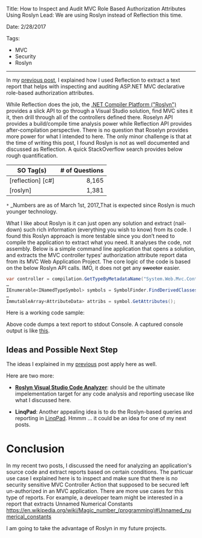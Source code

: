Title: How to Inspect and Audit MVC Role Based Authorization Attributes Using Roslyn
Lead: We are using Roslyn instead of Reflection this time.

Date: 2/28/2017

Tags:

- MVC
- Security
- Roslyn

---

In my [previous post](how-to-inspect-and-audit-asp.net-mvc-declarative-role-based-authorization-attributes), I explained how I used Reflection to extract a text report that helps with inspecting and auditing ASP.NET MVC declarative role-based authorization attributes.

While Reflection does the job, the [.NET Compiler Platform ("Roslyn")](https://github.com/dotnet/roslyn ".NET Compiler Platform") provides a slick API to go through a Visual Studio solution, find MVC sites it it, then drill through all of the controllers defined there. Roselyn API provides a build/compile time analysis power while Reflection API provides after-compilation perspective. There is no question that Roselyn provides more power for what I intended to here. The only minor challenge is that at the time of writing this post, I found Roslyn is not as well documented and discussed as Reflection. A quick StackOverflow search provides below rough quantification. 

| SO Tag(s)        | # of Questions |
|-|-:|
| [reflection] [c#] | 8,165|
| [roslyn] | 1,381|

`*` _Numbers are as of March 1st, 2017_That is expected since Roslyn is much younger technology.

What I like about Roslyn is it can just open any solution and extract (nail-down) such rich information (everything you wish to know) from its code. I found this Roslyn approach is more testable since you don’t need to compile the application to extract what you need. It analyses the code, not assembly. 
Below is a simple command line application that opens a solution, and extracts the MVC controller types’ authorization attribute report data from its MVC Web Application Project. 
The core logic of the code is based on the below Roslyn API calls. IMO, it does not get any ~~sweeter~~ easier.

```cs
var controller = compilation.GetTypeByMetadataName("System.Web.Mvc.Controller");
…
IEnumerable<INamedTypeSymbol> symbols = SymbolFinder.FindDerivedClassesAsync(controller, solution).Result;
…
ImmutableArray<AttributeData> attribs = symbol.GetAttributes();
```

Here is a working code sample:

<script src="https://gist.github.com/AliMoeen/21416e979659136f260f0f0a970045ef.js"></script>

Above code dumps a text report to stdout Console. A captured console output is like [this](files/roslyn-mvc-authorization-attributes-report-sample.txt).  

## Ideas and Possible Next Step

The ideas I explained in my [previous](how-to-inspect-and-audit-asp.net-mvc-declarative-role-based-authorization-attributes#ideas) post apply here as well.

Here are two more:

+ **[Roslyn Visual Studio Code Analyzer](https://github.com/dotnet/roslyn/wiki/How-To-Write-a-C%23-Analyzer-and-Code-Fix)**: should be the ultimate impelementation target for any code analysis and reporting usecase like what I discussed here.
 
+ **LinqPad**: Another appealing idea is to do the Roslyn-based queries and reporting in [LinqPad](https://www.linqpad.net/). Hmmm ... it could be an idea for one of my next posts.

# Conclusion
In my recent two posts, I discussed the need for analyzing an application's source code and extract reports based on certain conditions. 
The particuar use case I explained here is to inspect and make sure that there is no security sensitive MVC Controller Action that supposed to be secured left un-authorized in an MVC application. There are more use cases for this type of reports. For example, a developer team might be interested in a report that extracts Unnamed Numerical Constants https://en.wikipedia.org/wiki/Magic_number_(programming)#Unnamed_numerical_constants  

I am going to take the advantage of Roslyn in my future projects. 

